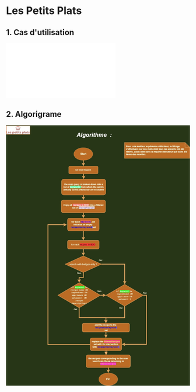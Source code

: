# Les Petits Plats

## 1. Cas d'utilisation

![Use Case](./documents/Cas%2Bd%E2%80%99utilisation.pdf)

## 2. Algorigrame

![Algorigrame](./documents/algorithm.jpg)
